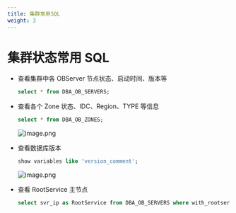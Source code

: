 ```yaml
---
title: 集群常用SQL
weight: 3
---
```

# 集群状态常用 SQL

- 查看集群中各 OBServer 节点状态、启动时间、版本等

  ```sql
  select * from DBA_OB_SERVERS;
  ```

- 查看各个 Zone 状态、IDC、Region、TYPE 等信息

  ```sql
  select * from DBA_OB_ZONES;
  ```

  ![image.png](https://intranetproxy.alipay.com/skylark/lark/0/2023/png/65656351/1684296013159-3f43260f-756c-4d58-bee5-d2d8cde8327e.png#clientId=uab26b267-0ee0-4&from=paste&height=136&id=u271a5307&originHeight=272&originWidth=1526&originalType=binary&ratio=2&rotation=0&showTitle=false&size=61376&status=done&style=none&taskId=uacdcf21f-4801-47a4-b253-da789f62cf3&title=&width=763)

- 查看数据库版本

  ```sql
  show variables like 'version_comment';
  ```

  ![image.png](https://intranetproxy.alipay.com/skylark/lark/0/2023/png/65656351/1684295609226-259e79a9-ef3b-451f-9087-a460103e174a.png#clientId=uab26b267-0ee0-4&from=paste&height=104&id=u4ad3eb19&originHeight=208&originWidth=1890&originalType=binary&ratio=2&rotation=0&showTitle=false&size=34240&status=done&style=none&taskId=ubbeb30c4-8673-40fa-b428-f9f7acf3d8c&title=&width=945)

- 查看 RootService 主节点

  ```sql
  select svr_ip as RootService from DBA_OB_SERVERS where with_rootserver='yes';
  ```
